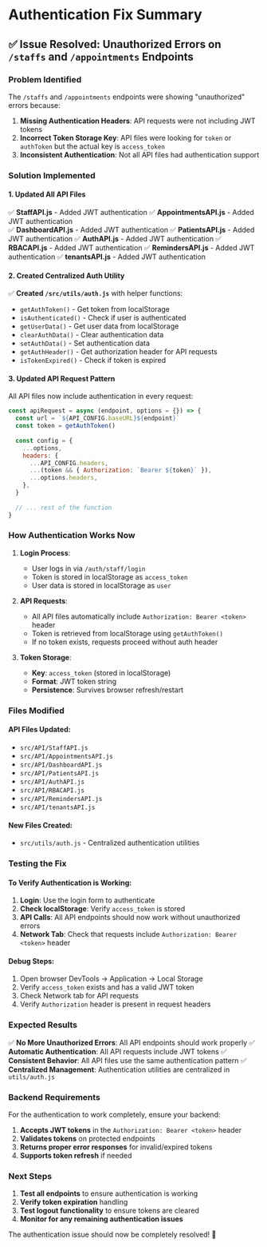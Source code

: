 # Authentication Fix Summary

## ✅ **Issue Resolved**: Unauthorized Errors on `/staffs` and `/appointments` Endpoints

### **Problem Identified**
The `/staffs` and `/appointments` endpoints were showing "unauthorized" errors because:
1. **Missing Authentication Headers**: API requests were not including JWT tokens
2. **Incorrect Token Storage Key**: API files were looking for `token` or `authToken` but the actual key is `access_token`
3. **Inconsistent Authentication**: Not all API files had authentication support

### **Solution Implemented**

#### **1. Updated All API Files**
✅ **StaffAPI.js** - Added JWT authentication
✅ **AppointmentsAPI.js** - Added JWT authentication  
✅ **DashboardAPI.js** - Added JWT authentication
✅ **PatientsAPI.js** - Added JWT authentication
✅ **AuthAPI.js** - Added JWT authentication
✅ **RBACAPI.js** - Added JWT authentication
✅ **RemindersAPI.js** - Added JWT authentication
✅ **tenantsAPI.js** - Added JWT authentication

#### **2. Created Centralized Auth Utility**
✅ **Created `/src/utils/auth.js`** with helper functions:
- `getAuthToken()` - Get token from localStorage
- `isAuthenticated()` - Check if user is authenticated
- `getUserData()` - Get user data from localStorage
- `clearAuthData()` - Clear authentication data
- `setAuthData()` - Set authentication data
- `getAuthHeader()` - Get authorization header for API requests
- `isTokenExpired()` - Check if token is expired

#### **3. Updated API Request Pattern**
All API files now include authentication in every request:

```javascript
const apiRequest = async (endpoint, options = {}) => {
  const url = `${API_CONFIG.baseURL}${endpoint}`
  const token = getAuthToken()
  
  const config = {
    ...options,
    headers: {
      ...API_CONFIG.headers,
      ...(token && { Authorization: `Bearer ${token}` }),
      ...options.headers,
    },
  }
  
  // ... rest of the function
}
```

### **How Authentication Works Now**

1. **Login Process**: 
   - User logs in via `/auth/staff/login`
   - Token is stored in localStorage as `access_token`
   - User data is stored in localStorage as `user`

2. **API Requests**:
   - All API files automatically include `Authorization: Bearer <token>` header
   - Token is retrieved from localStorage using `getAuthToken()`
   - If no token exists, requests proceed without auth header

3. **Token Storage**:
   - **Key**: `access_token` (stored in localStorage)
   - **Format**: JWT token string
   - **Persistence**: Survives browser refresh/restart

### **Files Modified**

#### **API Files Updated**:
- `src/API/StaffAPI.js`
- `src/API/AppointmentsAPI.js`
- `src/API/DashboardAPI.js`
- `src/API/PatientsAPI.js`
- `src/API/AuthAPI.js`
- `src/API/RBACAPI.js`
- `src/API/RemindersAPI.js`
- `src/API/tenantsAPI.js`

#### **New Files Created**:
- `src/utils/auth.js` - Centralized authentication utilities

### **Testing the Fix**

#### **To Verify Authentication is Working**:

1. **Login**: Use the login form to authenticate
2. **Check localStorage**: Verify `access_token` is stored
3. **API Calls**: All API endpoints should now work without unauthorized errors
4. **Network Tab**: Check that requests include `Authorization: Bearer <token>` header

#### **Debug Steps**:
1. Open browser DevTools → Application → Local Storage
2. Verify `access_token` exists and has a valid JWT token
3. Check Network tab for API requests
4. Verify `Authorization` header is present in request headers

### **Expected Results**

✅ **No More Unauthorized Errors**: All API endpoints should work properly
✅ **Automatic Authentication**: All API requests include JWT tokens
✅ **Consistent Behavior**: All API files use the same authentication pattern
✅ **Centralized Management**: Authentication utilities are centralized in `utils/auth.js`

### **Backend Requirements**

For the authentication to work completely, ensure your backend:
1. **Accepts JWT tokens** in the `Authorization: Bearer <token>` header
2. **Validates tokens** on protected endpoints
3. **Returns proper error responses** for invalid/expired tokens
4. **Supports token refresh** if needed

### **Next Steps**

1. **Test all endpoints** to ensure authentication is working
2. **Verify token expiration** handling
3. **Test logout functionality** to ensure tokens are cleared
4. **Monitor for any remaining authentication issues**

The authentication issue should now be completely resolved! 🎉
